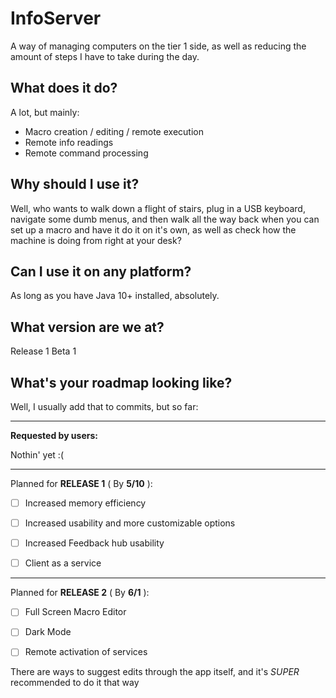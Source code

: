 # InfoServer
A way of managing computers on the tier 1 side, as well as reducing the amount of
steps I have to take during the day.

## What does it do?
A lot, but mainly:
* Macro creation / editing / remote execution
* Remote info readings
* Remote command processing

## Why should I use it?
Well, who wants to walk down a flight of stairs, plug in a USB keyboard,
navigate some dumb menus, and then walk all the way back when you can set
up a macro and have it do it on it's own, as well as check how the machine is
doing from right at your desk?

## Can I use it on any platform?
As long as you have Java 10+ installed, absolutely.

## What version are we at?
Release 1 Beta 1

## What's your roadmap looking like?
Well, I usually add that to commits, but so far:

------------------------------------------------------------

**Requested by users:**

Nothin' yet :(

-------------------------------------------------------------

Planned for **RELEASE 1** ( By **5/10** ):

- [ ] Increased memory efficiency

- [ ] Increased usability and more customizable options

- [ ] Increased Feedback hub usability

- [ ] Client as a service

-------------------------------------------------------------

Planned for **RELEASE 2** ( By **6/1** ):

- [ ] Full Screen Macro Editor

- [ ] Dark Mode

- [ ] Remote activation of services


There are ways to suggest edits through the app itself, and it's *SUPER*
recommended to do it that way
